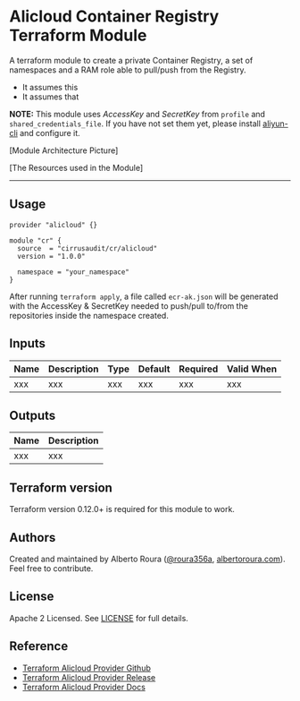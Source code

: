 # Alicloud Container Registry Terraform Module
A terraform module to create a private Container Registry, a set of namespaces and a RAM role able to pull/push from the Registry.

- It assumes this
- It assumes that

**NOTE:** This module uses _AccessKey_ and _SecretKey_ from `profile` and `shared_credentials_file`. If you have not set them yet, please install [aliyun-cli](https://github.com/aliyun/aliyun-cli#installation) and configure it.

[Module Architecture Picture]

[The Resources used in the Module]

----------------------

## Usage
```
provider "alicloud" {}

module "cr" {
  source  = "cirrusaudit/cr/alicloud"
  version = "1.0.0"

  namespace = "your_namespace"
}
```

After running `terraform apply`, a file called `ecr-ak.json` will be generated with the AccessKey & SecretKey needed to
push/pull to/from the repositories inside the namespace created.

## Inputs
| Name | Description | Type | Default | Required | Valid When |
|------|-------------|------|---------|----------|------------|
|  xxx |     xxx     | xxx  |   xxx   |    xxx   |     xxx    |


## Outputs
| Name | Description |
|------|-------------|
|  xxx |     xxx     |


## Terraform version
Terraform version 0.12.0+ is required for this module to work.


## Authors
Created and maintained by Alberto Roura ([@roura356a](https://github.com/roura356a), [albertoroura.com](https://albertoroura.com/)). Feel free to contribute.


## License
Apache 2 Licensed. See [LICENSE](LICENSE) for full details.


## Reference
* [Terraform Alicloud Provider Github](https://github.com/terraform-providers/terraform-provider-alicloud)
* [Terraform Alicloud Provider Release](https://releases.hashicorp.com/terraform-provider-alicloud/)
* [Terraform Alicloud Provider Docs](https://www.terraform.io/docs/providers/alicloud/)
